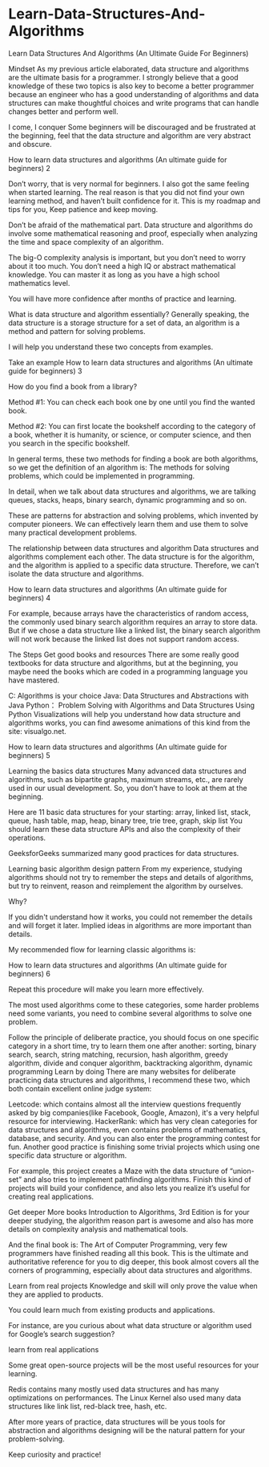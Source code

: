 # Learn-Data-Structures-And-Algorithms
Learn Data Structures And Algorithms (An Ultimate Guide For Beginners)

Mindset
As my previous article elaborated, data structure and algorithms are the ultimate basis for a programmer. I strongly believe that a good knowledge of these two topics is also key to become a better programmer because an engineer who has a good understanding of algorithms and data structures can make thoughtful choices and write programs that can handle changes better and perform well.

I come, I conquer
Some beginners will be discouraged and be frustrated at the beginning, feel that the data structure and algorithm are very abstract and obscure.

How to learn data structures and algorithms (An ultimate guide for beginners) 2

Don’t worry, that is very normal for beginners. I also got the same feeling when started learning. The real reason is that you did not find your own learning method, and haven’t built confidence for it. This is my roadmap and tips for you, Keep patience and keep moving.

Don’t be afraid of the mathematical part.
Data structure and algorithms do involve some mathematical reasoning and proof, especially when analyzing the time and space complexity of an algorithm.

The big-O complexity analysis is important, but you don’t need to worry about it too much. You don’t need a high IQ or abstract mathematical knowledge. You can master it as long as you have a high school mathematics level.

You will have more confidence after months of practice and learning.

What is data structure and algorithm essentially?
Generally speaking, the data structure is a storage structure for a set of data, an algorithm is a method and pattern for solving problems.

I will help you understand these two concepts from examples.

Take an example
How to learn data structures and algorithms (An ultimate guide for beginners) 3

How do you find a book from a library?

Method #1: You can check each book one by one until you find the wanted
book.

Method #2: You can first locate the bookshelf according to the category
of a book, whether it is humanity, or science, or computer science,
and then you search in the specific bookshelf.

In general terms, these two methods for finding a book are both algorithms, so we get the definition of an algorithm is: The methods for solving problems, which could be implemented in programming.

In detail, when we talk about data structures and algorithms, we are talking queues, stacks, heaps, binary search, dynamic programming and so on.

These are patterns for abstraction and solving problems, which invented by computer pioneers. We can effectively learn them and use them to solve many practical development problems.

The relationship between data structures and algorithm
Data structures and algorithms complement each other. The data structure is for the algorithm, and the algorithm is applied to a specific data structure. Therefore, we can’t isolate the data structure and algorithms.

How to learn data structures and algorithms (An ultimate guide for beginners) 4

For example, because arrays have the characteristics of random access, the commonly used binary search algorithm requires an array to store data. But if we chose a data structure like a linked list, the binary search algorithm will not work because the linked list does not support random access.

The Steps
Get good books and resources
There are some really good textbooks for data structure and algorithms, but at the beginning, you maybe need the books which are coded in a programming language you have mastered.

C: Algorithms is your choice
Java: Data Structures and Abstractions with Java
Python： Problem Solving with Algorithms and Data Structures Using Python
Visualizations will help you understand how data structure and algorithms works, you can find awesome animations of this kind from the site: visualgo.net.

How to learn data structures and algorithms (An ultimate guide for beginners) 5

Learning the basics data structures
Many advanced data structures and algorithms, such as bipartite graphs, maximum streams, etc., are rarely used in our usual development. So, you don’t have to look at them at the beginning.

Here are 11 basic data structures for your starting:
array, linked list, stack, queue, hash table, 
map, heap, binary tree, trie tree, 
graph, skip list
You should learn these data structure APIs and also the complexity of their operations.

GeeksforGeeks summarized many good practices for data structures.

Learning basic algorithm design pattern
From my experience, studying algorithms should not try to remember the steps and details of algorithms, but try to reinvent, reason and reimplement the algorithm by ourselves.

Why?

If you didn't understand how it works, you could not remember the details and will forget it later. Implied ideas in algorithms are more important than details.

My recommended flow for learning classic algorithms is:

How to learn data structures and algorithms (An ultimate guide for beginners) 6

Repeat this procedure will make you learn more effectively.

The most used algorithms come to these categories, some harder problems need some variants, you need to combine several algorithms to solve one problem.

Follow the principle of deliberate practice, you should focus on one specific category in a short time, try to learn them one after another:
  sorting, binary search, search, string matching, recursion,
  hash algorithm, greedy algorithm, 
  divide and conquer algorithm, backtracking algorithm,
  dynamic programming
Learn by doing
There are many websites for deliberate practicing data structures and algorithms, I recommend these two, which both contain excellent online judge system:

Leetcode: which contains almost all the interview questions frequently asked by big companies(like Facebook, Google, Amazon), it's a very helpful resource for interviewing.
HackerRank: which has very clean categories for data structures and algorithms, even contains problems of mathematics, database, and security. And you can also enter the programming contest for fun.
Another good practice is finishing some trivial projects which using one specific data structure or algorithm.

For example, this project creates a Maze with the data structure of “union-set” and also tries to implement pathfinding algorithms. Finish this kind of projects will build your confidence, and also lets you realize it’s useful for creating real applications.

Get deeper
More books
Introduction to Algorithms, 3rd Edition is for your deeper studying, the algorithm reason part is awesome and also has more details on complexity analysis and mathematical tools.

And the final book is: The Art of Computer Programming, very few programmers have finished reading all this book. This is the ultimate and authoritative reference for you to dig deeper, this book almost covers all the corners of programming, especially about data structures and algorithms.

Learn from real projects
Knowledge and skill will only prove the value when they are applied to products.

You could learn much from existing products and applications.

For instance, are you curious about what data structure or algorithm used for Google’s search suggestion?

learn from real applications

Some great open-source projects will be the most useful resources for your learning.

Redis contains many mostly used data structures and has many optimizations on performances. The Linux Kernel also used many data structures like link list, red-black tree, hash, etc.

After more years of practice, data structures will be yous tools for abstraction and algorithms designing will be the natural pattern for your problem-solving.

Keep curiosity and practice!
